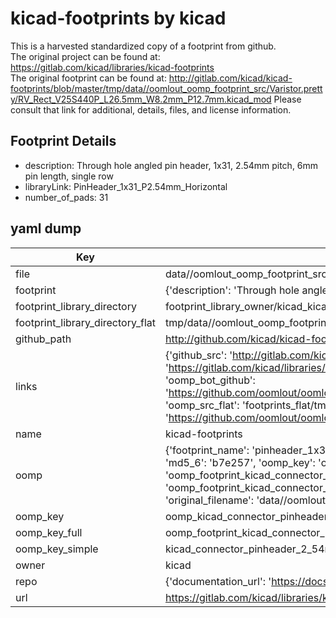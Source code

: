 # kicad-footprints by kicad  
This is a harvested standardized copy of a footprint from github.  
The original project can be found at:  
https://gitlab.com/kicad/libraries/kicad-footprints  
The original footprint can be found at:
http://gitlab.com/kicad/kicad-footprints/blob/master/tmp/data//oomlout_oomp_footprint_src/Varistor.pretty/RV_Rect_V25S440P_L26.5mm_W8.2mm_P12.7mm.kicad_mod
Please consult that link for additional, details, files, and license information.  
## Footprint Details
* description: Through hole angled pin header, 1x31, 2.54mm pitch, 6mm pin length, single row  
* libraryLink: PinHeader_1x31_P2.54mm_Horizontal  
* number_of_pads: 31  
## yaml dump  
| Key | Value |  
| --- | --- |  
| file | data//oomlout_oomp_footprint_src/kicad-footprints/Connector_PinHeader_2.54mm.pretty/PinHeader_1x31_P2.54mm_Horizontal.kicad_mod |  
| footprint | {'description': 'Through hole angled pin header, 1x31, 2.54mm pitch, 6mm pin length, single row', 'libraryLink': 'PinHeader_1x31_P2.54mm_Horizontal', 'number_of_pads': 31} |  
| footprint_library_directory | footprint_library_owner/kicad_kicad-footprints/ |  
| footprint_library_directory_flat | tmp/data//oomlout_oomp_footprint_src/footprints_flat/kicad_connector_pinheader_2_54mm_pinheader_1x31_p2_54mm_horizontal/working |  
| github_path | http://github.com/kicad/kicad-footprints/blob/master/tmp/data//oomlout_oomp_footprint_src/Connector_PinHeader_2.54mm.pretty/PinHeader_1x31_P2.54mm_Horizontal.kicad_mod |  
| links | {'github_src': 'http://gitlab.com/kicad/kicad-footprints/blob/master/tmp/data//oomlout_oomp_footprint_src/Varistor.pretty/RV_Rect_V25S440P_L26.5mm_W8.2mm_P12.7mm.kicad_mod', 'github_src_repo': 'https://gitlab.com/kicad/libraries/kicad-footprints', 'oomp_bot': 'tmp/data//oomlout_oomp_footprint_src/footprints/kicad_connector_pinheader_2_54mm_pinheader_1x31_p2_54mm_horizontal/working', 'oomp_bot_github': 'https://github.com/oomlout/oomlout_oomp_footprint_bot/tree/main/tmp/data//oomlout_oomp_footprint_src/footprints/kicad_connector_pinheader_2_54mm_pinheader_1x31_p2_54mm_horizontal/working', 'oomp_src_flat': 'footprints_flat/tmp/data//oomlout_oomp_footprint_src/footprints_flat/kicad_connector_pinheader_2_54mm_pinheader_1x31_p2_54mm_horizontal/working', 'oomp_src_flat_github': 'https://github.com/oomlout/oomlout_oomp_footprint_src/tree/main/tmp/data//oomlout_oomp_footprint_src/footprints_flat/kicad_connector_pinheader_2_54mm_pinheader_1x31_p2_54mm_horizontal/working'} |  
| name | kicad-footprints |  
| oomp | {'footprint_name': 'pinheader_1x31_p2_54mm_horizontal', 'library_name': 'connector_pinheader_2_54mm', 'md5': 'b7e257fe412ee76e0a55aa4e7458eb40', 'md5_10': 'b7e257fe41', 'md5_5': 'b7e25', 'md5_6': 'b7e257', 'oomp_key': 'oomp_kicad_connector_pinheader_2_54mm_pinheader_1x31_p2_54mm_horizontal', 'oomp_key_extra': 'oomp_footprint_kicad_connector_pinheader_2_54mm_pinheader_1x31_p2_54mm_horizontal', 'oomp_key_full': 'oomp_footprint_kicad_connector_pinheader_2_54mm_pinheader_1x31_p2_54mm_horizontal_b7e257', 'oomp_key_simple': 'kicad_connector_pinheader_2_54mm_pinheader_1x31_p2_54mm_horizontal', 'original_filename': 'data//oomlout_oomp_footprint_src/kicad-footprints/Connector_PinHeader_2.54mm.pretty/PinHeader_1x31_P2.54mm_Horizontal.kicad_mod', 'owner_name': 'kicad'} |  
| oomp_key | oomp_kicad_connector_pinheader_2_54mm_pinheader_1x31_p2_54mm_horizontal |  
| oomp_key_full | oomp_footprint_kicad_connector_pinheader_2_54mm_pinheader_1x31_p2_54mm_horizontal |  
| oomp_key_simple | kicad_connector_pinheader_2_54mm_pinheader_1x31_p2_54mm_horizontal |  
| owner | kicad |  
| repo | {'documentation_url': 'https://docs.github.com/rest/repos/repos#get-a-repository', 'message': 'Not Found'} |  
| url | https://gitlab.com/kicad/libraries/kicad-footprints |  

